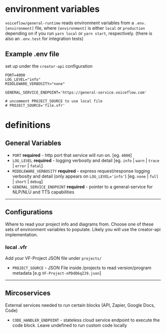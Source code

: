 # environment variables

`voiceflow/general-runtime` reads environment variables from a `.env.[environment]` file, where `[environment]` is either `local` or `production` depending on if you run `yarn local` or `yarn start`, respectively. (there is also an `.env.test` for integration tests)

## Example .env file

set up under the `creator-api` configuration

```
PORT=4000
LOG_LEVEL="info"
MIDDLEWARE_VERBOSITY="none"

GENERAL_SERVICE_ENDPOINT='https://general-service.voiceflow.com'

# uncomment PROJECT_SOURCE to use local file
# PROJECT_SOURCE='file.vfr'
```

# definitions

## General Variables

- `PORT` **required** - http port that service will run on. [eg. `4000`]
- `LOG_LEVEL` **required** - logging verbosity and detail [eg. `info` | `warn` | `trace` | `error` | `fatal`]
- `MIDDLEWARE_VERBOSITY` **required** - express request/response logging verbosity and detail (only appears on `LOG_LEVEL='info'`) [eg. `none` | `full` | `short` | `debug`]
- `GENERAL_SERVICE_ENDPOINT` **required** - pointer to a general-service for NLP/NLU and TTS capabilities

---

## Configurations

Where to read your project info and diagrams from. Choose one of these sets of environment variables to populate. Likely you will use the creator-api implementation.

### local .vfr

Add your VF-Project JSON file under `projects/`

- `PROJECT_SOURCE` - JSON File inside /projects to read version/program metadata [e.g `VF-Project-nPDdD6qZJ9.json`]

---

## Mircoservices

External services needed to run certain blocks (API, Zapier, Google Docs, Code)

- `CODE_HANDLER_ENDPOINT` - stateless cloud service endpoint to execute the code block. Leave undefined to run custom code locally
